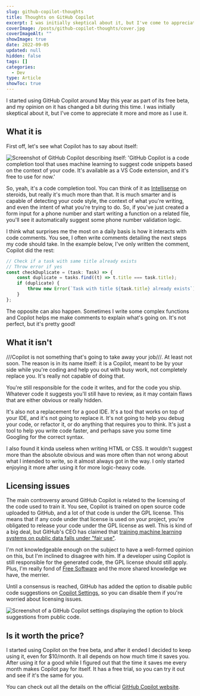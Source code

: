 ```yaml
---
slug: github-copilot-thoughts
title: Thoughts on GitHub Copilot
excerpt: I was initially skeptical about it, but I've come to appreciate it more and more as I use it.
coverImage: /posts/github-copilot-thoughts/cover.jpg
coverImageAlt: ""
showImage: true
date: 2022-09-05
updated: null
hidden: false
tags: []
categories:
  - Dev
type: Article
showToc: true
---
```


I started using GitHub Copilot around May this year as part of its free beta, and my opinion on it has changed a bit during this time. I was initially skeptical about it, but I've come to appreciate it more and more as I use it.

## What it is

First off, let's see what Copilot has to say about itself:

![Screenshot of GitHub Copilot describing itself: 'GitHub Copilot is a code completion tool that uses machine learning to suggest code snippets based on the context of your code. It's available as a VS Code extension, and it's free to use for now.'](/posts/github-copilot-thoughts/copilot-describing-itself.png 'It got the idea right, however the pricing info is outdated: it\'s now $10/month.')

So, yeah, it's a code completion tool. You can think of it as [Intellisense](https://code.visualstudio.com/docs/editor/intellisense) on steroids, but really it's much more than that. It is much smarter and is capable of detecting your code style, the context of what you're writing, and even the intent of what you're trying to do. So, if you've just created a form input for a phone number and start writing a function on a related file, you'll see it automatically suggest some phone number validation logic.

I think what surprises me the most on a daily basis is how it interacts with code comments. You see, I often write comments detailing the next steps my code should take. In the example below, I've only written the comment, Copilot did the rest:

```typescript
// Check if a task with same title already exists
// Throw error if yes
const checkDuplicate = (task: Task) => {
	const duplicate = tasks.find((t) => t.title === task.title);
	if (duplicate) {
		throw new Error(`Task with title ${task.title} already exists`);
	}
};
```

The opposite can also happen. Sometimes I write some complex functions and Copilot helps me make comments to explain what's going on. It's not perfect, but it's pretty good!

## What it isn't

///Copilot is not something that's going to take away your job///. At least not soon. The reason is in its name itself: it is a Copilot, meant to be by your side while you're coding and help you out with busy work, not completely replace you. It's really not capable of doing that.

You're still responsible for the code it writes, and for the code you ship. Whatever code it suggests you'll still have to review, as it may contain flaws that are either obvious or really hidden.

It's also not a replacement for a good IDE. It's a tool that works on top of your IDE, and it's not going to replace it. It's not going to help you debug your code, or refactor it, or do anything that requires you to think. It's just a tool to help you write code faster, and perhaps save you some time Googling for the correct syntax.

I also found it kinda useless when writing HTML or CSS. It wouldn't suggest more than the absolute obvious and was more often than not wrong about what I intended to write, so it almost always got in the way. I only started enjoying it more after using it for more logic-heavy code.

## Licensing issues

The main controversy around GitHub Copilot is related to the licensing of the code used to train it. You see, Copilot is trained on open source code uploaded to GitHub, and a lot of that code is under the GPL license. This means that if any code under that license is used on your project, you're obligated to release your code under the GPL license as well. This is kind of a big deal, but GitHub's CEO has claimed that [training machine learning systems on public data falls under "fair use"](https://twitter.com/natfriedman/status/1409914420579344385).

I'm not knowledgeable enough on the subject to have a well-formed opinion on this, but I'm inclined to disagree with him. If a developer using Copilot is still responsible for the generated code, the GPL license should still apply. Plus, I'm really fond of [Free Software](/open-source-x-free-software) and the more shared knowledge we have, the merrier.

Until a consensus is reached, GitHub has added the option to disable public code suggestions on [Copilot Settings](https://github.com/settings/copilot), so you can disable them if you're worried about licensing issues.

![Screenshot of a GitHub Copilot settings displaying the option to block suggestions from public code.](/posts/github-copilot-thoughts/copilot-settings.png)

## Is it worth the price?

I started using Copilot on the free beta, and after it ended I decided to keep using it, even for $10/month. It all depends on how much time it saves you. After using it for a good while I figured out that the time it saves me every month makes Copilot pay for itself. It has a free trial, so you can try it out and see if it's the same for you.

You can check out all the details on the official [GitHub Copilot website](https://github.com/features/copilot/).
